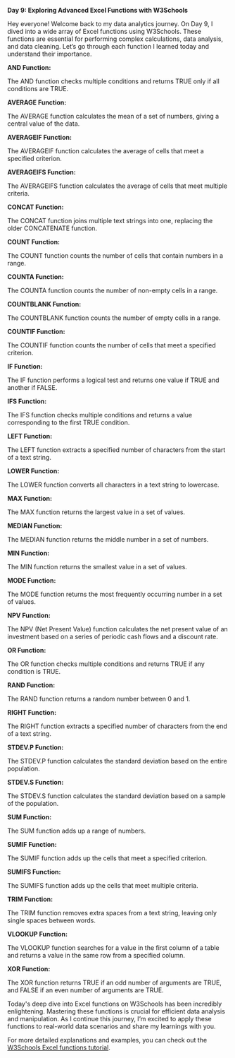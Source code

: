 **Day 9: Exploring Advanced Excel Functions with W3Schools**

Hey everyone! Welcome back to my data analytics journey. On Day 9, I dived into a wide array of Excel functions using W3Schools. These functions are essential for performing complex calculations, data analysis, and data cleaning. Let’s go through each function I learned today and understand their importance.

**AND Function:**

The AND function checks multiple conditions and returns TRUE only if all conditions are TRUE.

**AVERAGE Function:**

The AVERAGE function calculates the mean of a set of numbers, giving a central value of the data.

**AVERAGEIF Function:**

The AVERAGEIF function calculates the average of cells that meet a specified criterion.

**AVERAGEIFS Function:**

The AVERAGEIFS function calculates the average of cells that meet multiple criteria.

**CONCAT Function:**

The CONCAT function joins multiple text strings into one, replacing the older CONCATENATE function.

**COUNT Function:**

The COUNT function counts the number of cells that contain numbers in a range.

**COUNTA Function:**

The COUNTA function counts the number of non-empty cells in a range.

**COUNTBLANK Function:**

The COUNTBLANK function counts the number of empty cells in a range.

**COUNTIF Function:**

The COUNTIF function counts the number of cells that meet a specified criterion.

**IF Function:**

The IF function performs a logical test and returns one value if TRUE and another if FALSE.

**IFS Function:**

The IFS function checks multiple conditions and returns a value corresponding to the first TRUE condition.

**LEFT Function:**

The LEFT function extracts a specified number of characters from the start of a text string.

**LOWER Function:**

The LOWER function converts all characters in a text string to lowercase.

**MAX Function:**

The MAX function returns the largest value in a set of values.

**MEDIAN Function:**

The MEDIAN function returns the middle number in a set of numbers.

**MIN Function:**

The MIN function returns the smallest value in a set of values.

**MODE Function:**

The MODE function returns the most frequently occurring number in a set of values.

**NPV Function:**

The NPV (Net Present Value) function calculates the net present value of an investment based on a series of periodic cash flows and a discount rate.

**OR Function:**

The OR function checks multiple conditions and returns TRUE if any condition is TRUE.

**RAND Function:**

The RAND function returns a random number between 0 and 1.

**RIGHT Function:**

The RIGHT function extracts a specified number of characters from the end of a text string.

**STDEV.P Function:**

The STDEV.P function calculates the standard deviation based on the entire population.

**STDEV.S Function:**

The STDEV.S function calculates the standard deviation based on a sample of the population.

**SUM Function:**

The SUM function adds up a range of numbers.

**SUMIF Function:**

The SUMIF function adds up the cells that meet a specified criterion.

**SUMIFS Function:**

The SUMIFS function adds up the cells that meet multiple criteria.

**TRIM Function:**

The TRIM function removes extra spaces from a text string, leaving only single spaces between words.

**VLOOKUP Function:**

The VLOOKUP function searches for a value in the first column of a table and returns a value in the same row from a specified column.

**XOR Function:**

The XOR function returns TRUE if an odd number of arguments are TRUE, and FALSE if an even number of arguments are TRUE.


Today's deep dive into Excel functions on W3Schools has been incredibly enlightening. Mastering these functions is crucial for efficient data analysis and manipulation. As I continue this journey, I’m excited to apply these functions to real-world data scenarios and share my learnings with you.

For more detailed explanations and examples, you can check out the [W3Schools Excel functions tutorial](https://www.w3schools.com/excel/excel_functions.asp).

